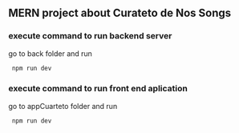 ## MERN project about Curateto de Nos Songs




### execute command to run backend server

go to back folder and run 
```javascript
 npm run dev
```

### execute command to run front end aplication 
go to appCuarteto folder and run
```javascript
 npm run dev
```